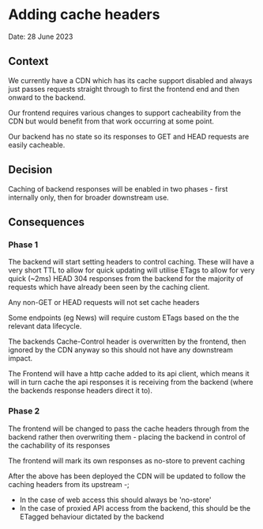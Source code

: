 # Adding cache headers

Date: 28 June 2023

## Context

We currently have a CDN which has its cache support disabled and always just passes requests straight through to first the frontend end and then onward to the backend.

Our frontend requires various changes to support cacheability from the CDN but would benefit from that work occurring at some point.

Our backend has no state so its responses to GET and HEAD requests are easily cacheable.

## Decision

Caching of backend responses will be enabled in two phases - first internally only, then for broader downstream use.

## Consequences

### Phase 1

The backend will start setting headers to control caching. These will have a very short TTL to allow for quick updating will utilise ETags to allow for very quick (~2ms) HEAD 304 responses from the backend for the majority of requests which have already been seen by the caching client.

Any non-GET or HEAD requests will not set cache headers

Some endpoints (eg News) will require custom ETags based on the the relevant data lifecycle.

The backends Cache-Control header is overwritten by the frontend, then ignored
by the CDN anyway so this should not have any downstream impact.

The Frontend will have a http cache added to its api client, which means it will
in turn cache the api responses it is receiving from the backend (where the
backends response headers direct it to).

### Phase 2

The frontend will be changed to pass the cache headers through from the backend rather then overwriting them - placing the backend in control of the cachability of its responses

The frontend will mark its own responses as no-store to prevent caching

After the above has been deployed the CDN will be updated to follow the caching headers from its upstream -;

* In the case of web access this should always be 'no-store'
* In the case of proxied API access from the backend, this should be the ETagged behaviour dictated by the backend
